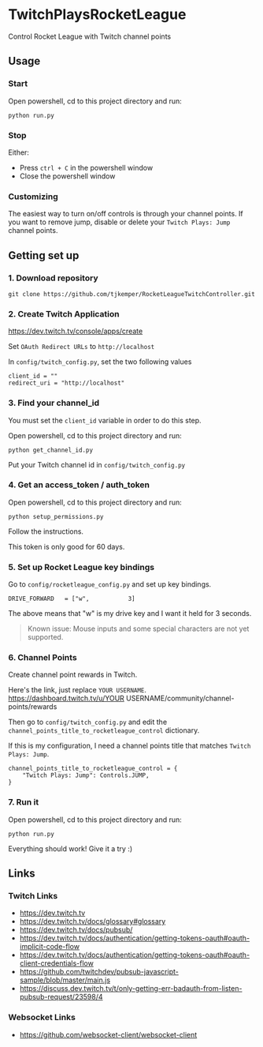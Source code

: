 # TwitchPlaysRocketLeague
Control Rocket League with Twitch channel points


## Usage

### Start
Open powershell, cd to this project directory and run:
```
python run.py
```

### Stop
Either:
* Press `ctrl + C` in the powershell window
* Close the powershell window

### Customizing
The easiest way to turn on/off controls is through your channel points. If you want to remove jump, disable or delete your `Twitch Plays: Jump` channel points.


## Getting set up

### 1. Download repository
```
git clone https://github.com/tjkemper/RocketLeagueTwitchController.git
```

### 2. Create Twitch Application
https://dev.twitch.tv/console/apps/create

Set `OAuth Redirect URLs` to `http://localhost`

In `config/twitch_config.py`, set the two following values

```
client_id = ""
redirect_uri = "http://localhost"
```

### 3. Find your channel_id
You must set the `client_id` variable in order to do this step.

Open powershell, cd to this project directory and run:
```
python get_channel_id.py
```

Put your Twitch channel id in `config/twitch_config.py`

### 4. Get an access_token / auth_token
Open powershell, cd to this project directory and run:
```
python setup_permissions.py
```

Follow the instructions.

This token is only good for 60 days.

### 5. Set up Rocket League key bindings
Go to `config/rocketleague_config.py` and set up key bindings.

```
DRIVE_FORWARD   = ["w",           3]
```
The above means that "w" is my drive key and I want it held for 3 seconds.

> Known issue: Mouse inputs and some special characters are not yet supported.

### 6. Channel Points
Create channel point rewards in Twitch.

Here's the link, just replace `YOUR USERNAME`.
https://dashboard.twitch.tv/u/YOUR USERNAME/community/channel-points/rewards

Then go to `config/twitch_config.py` and edit the `channel_points_title_to_rocketleague_control` dictionary.

If this is my configuration, I need a channel points title that matches `Twitch Plays: Jump`.
```
channel_points_title_to_rocketleague_control = {
    "Twitch Plays: Jump": Controls.JUMP,
}
```

### 7. Run it
Open powershell, cd to this project directory and run:
```
python run.py
```

Everything should work! Give it a try :)


## Links

### Twitch Links 
* https://dev.twitch.tv
* https://dev.twitch.tv/docs/glossary#glossary
* https://dev.twitch.tv/docs/pubsub/
* https://dev.twitch.tv/docs/authentication/getting-tokens-oauth#oauth-implicit-code-flow
* https://dev.twitch.tv/docs/authentication/getting-tokens-oauth#oauth-client-credentials-flow
* https://github.com/twitchdev/pubsub-javascript-sample/blob/master/main.js
* https://discuss.dev.twitch.tv/t/only-getting-err-badauth-from-listen-pubsub-request/23598/4

### Websocket Links
* https://github.com/websocket-client/websocket-client
